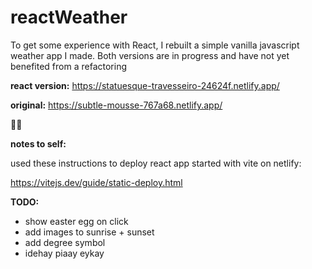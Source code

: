 # reactWeather
To get some experience with React, I rebuilt a simple vanilla javascript weather app I made.
Both versions are in progress and have not yet benefited from a refactoring

**react version:** https://statuesque-travesseiro-24624f.netlify.app/

**original:** https://subtle-mousse-767a68.netlify.app/


🌈🦄

**notes to self:** 

used these instructions to deploy react app started with vite on netlify:

https://vitejs.dev/guide/static-deploy.html



**TODO:**
- show easter egg on click
- add images to sunrise + sunset
- add degree symbol
- idehay piaay eykay
